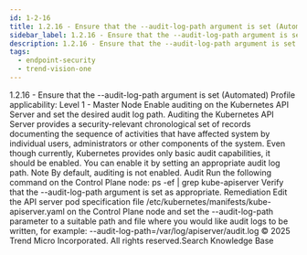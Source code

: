 ```yaml
---
id: 1-2-16
title: 1.2.16 - Ensure that the --audit-log-path argument is set (Automated)
sidebar_label: 1.2.16 - Ensure that the --audit-log-path argument is set (Automated)
description: 1.2.16 - Ensure that the --audit-log-path argument is set (Automated)
tags:
  - endpoint-security
  - trend-vision-one
---
```


 1.2.16 - Ensure that the --audit-log-path argument is set (Automated) Profile applicability: Level 1 - Master Node Enable auditing on the Kubernetes API Server and set the desired audit log path. Auditing the Kubernetes API Server provides a security-relevant chronological set of records documenting the sequence of activities that have affected system by individual users, administrators or other components of the system. Even though currently, Kubernetes provides only basic audit capabilities, it should be enabled. You can enable it by setting an appropriate audit log path. Note By default, auditing is not enabled. Audit Run the following command on the Control Plane node: ps -ef | grep kube-apiserver Verify that the --audit-log-path argument is set as appropriate. Remediation Edit the API server pod specification file /etc/kubernetes/manifests/kube-apiserver.yaml on the Control Plane node and set the --audit-log-path parameter to a suitable path and file where you would like audit logs to be written, for example: --audit-log-path=/var/log/apiserver/audit.log © 2025 Trend Micro Incorporated. All rights reserved.Search Knowledge Base